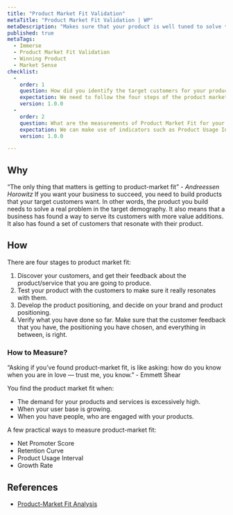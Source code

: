```yaml
---
title: "Product Market Fit Validation"
metaTitle: "Product Market Fit Validation | WP"
metaDescription: "Makes sure that your product is well tuned to solve the problem specifically for the identified target market."
published: true
metaTags:
  - Immerse
  - Product Market Fit Validation
  - Winning Product
  - Market Sense
checklist: 
  -
    order: 1
    question: How did you identify the target customers for your product/service?
    expectation: We need to follow the four steps of the product market fit i.e. Discover, Test, Position and Verify
    version: 1.0.0
  -
    order: 2
    question: What are the measurements of Product Market Fit for your product/service?
    expectation: We can make use of indicators such as Product Usage Interval, Net Promoter Score, Retention Curve, Growth Rate etc... 
    version: 1.0.0

---
```



## Why
“The only thing that matters is getting to product-market fit” - _Andreessen Horowitz_
If you want your business to succeed, you need to build products that your target customers want. In other words, the product you build needs to solve a real problem in the target demography. It also means that a business has found a way to serve its customers with more value additions. It also has found a set of customers that resonate with their product.

## How
There are four stages to product market fit:

1. Discover your customers, and get their feedback about the product/service that you are going to produce.
2. Test your product with the customers to make sure it really resonates with them.
3. Develop the product positioning, and decide on your brand and product positioning.
4. Verify what you have done so far. Make sure that the customer feedback that you have, the positioning you have chosen, and everything in between, is right.

### How to Measure?
“Asking if you’ve found product-market fit, is like asking: how do you know when you are in love — trust me, you know.” - Emmett Shear

You find the product market fit when:
- The demand for your products and services is excessively high.
- When your user base is growing.
- When you have people, who are engaged with your products.

A few practical ways to measure product-market fit:
- Net Promoter Score
- Retention Curve
- Product Usage Interval
- Growth Rate


## References
- [Product-Market Fit Analysis](https://www.growthsandwich.com/resources/product-market-fit-analysis/)
